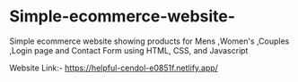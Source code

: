 # Simple-ecommerce-website-
Simple ecommerce website showing products for Mens ,Women's ,Couples ,Login page and Contact Form using HTML, CSS, and Javascript

Website Link:-  https://helpful-cendol-e0851f.netlify.app/
